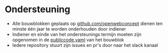 # Ondersteuning

- Alle bouwblokken geplaats op [github.com/openwebconcept](https://github.com/openwebconcept) dienen ten minste één jaar te worden onderhouden door indiener
- Indiener en einde van het ondersteunings termijn moeten zijn opgenomen in de [publiccode.yaml](https://yml.publiccode.tools/) van het bouwblok
- Iedere repository stuurt zijn issues en pr's door naar het slack kanaal
